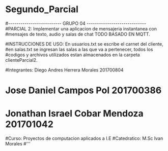 # Segundo_Parcial

 
#--------------------------   GRUPO 04    -----------------------------
#PARCIAL 2: Implementar una aplicacion de mensajeria instantanea con
#mensajes de texto, audio y salas de chat TODO BASADO EN MQTT.

#INSTRUCCIONES DE USO: En usuarios.txt se escribe el carnet del cliente,
#en salas.txt se ingresan las salas a las que va a pertenecer, todos los
#codigos y archivos utilizados estan almacenados en la carpeta clienteParcial2.

#Integrantes:    Diego Andres Herrera Morales        201700804
#                Jose Daniel Campos Pol              201700386
#                Jonathan Israel Cobar Mendoza       201701042

#Curso: Proyectos de computacion aplicados a I.E
#Catedratico: M.Sc Ivan Morales
#'''

